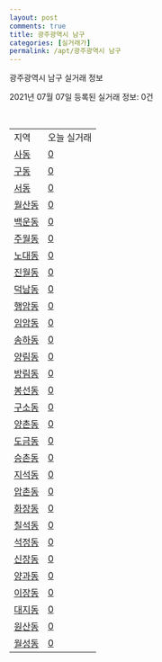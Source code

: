 ```yaml
---
layout: post
comments: true
title: 광주광역시 남구
categories: [실거래가]
permalink: /apt/광주광역시 남구
---
```


광주광역시 남구 실거래 정보

2021년 07월 07일 등록된 실거래 정보: 0건

<script type="text/javascript">
  google.charts.load('current', {'packages':['corechart']});
  google.charts.setOnLoadCallback(drawChart);

  function drawChart() {
    var data = google.visualization.arrayToDataTable([['거래일', '매매', '전월세', '전매'], ['20-07', 288, 210, 42], ['20-08', 250, 277, 24], ['20-09', 340, 200, 57], ['20-10', 659, 226, 76], ['20-11', 808, 238, 72], ['20-12', 543, 432, 84], ['21-01', 219, 344, 45], ['21-02', 294, 330, 27], ['21-03', 336, 252, 35], ['21-04', 283, 275, 22], ['21-05', 320, 221, 19], ['21-06', 178, 160, 12], ['21-07', 4, 14, 0]]);

    var options = {
      title: '최근 유형별 거래량 추이',
      legend: { position: 'bottom' }
    };

    var chart = new google.visualization.LineChart(document.getElementById('columnchart_material'));
    chart.draw(data, (options));
  }
</script>

<div id="columnchart_material" style="width: 95%; margin-left: -35px"></div>
<br>
<table class="sortable">
  <tr>
    <td>지역</td>
    <td>오늘 실거래</td>
  </tr>

  
  <tr class="item">
    <td><a href="광주광역시 남구 사동">사동</a></td>
    <td><a href="광주광역시 남구 사동">0</a></td>
  </tr>
    

  <tr class="item">
    <td><a href="광주광역시 남구 구동">구동</a></td>
    <td><a href="광주광역시 남구 구동">0</a></td>
  </tr>
    

  <tr class="item">
    <td><a href="광주광역시 남구 서동">서동</a></td>
    <td><a href="광주광역시 남구 서동">0</a></td>
  </tr>
    

  <tr class="item">
    <td><a href="광주광역시 남구 월산동">월산동</a></td>
    <td><a href="광주광역시 남구 월산동">0</a></td>
  </tr>
    

  <tr class="item">
    <td><a href="광주광역시 남구 백운동">백운동</a></td>
    <td><a href="광주광역시 남구 백운동">0</a></td>
  </tr>
    

  <tr class="item">
    <td><a href="광주광역시 남구 주월동">주월동</a></td>
    <td><a href="광주광역시 남구 주월동">0</a></td>
  </tr>
    

  <tr class="item">
    <td><a href="광주광역시 남구 노대동">노대동</a></td>
    <td><a href="광주광역시 남구 노대동">0</a></td>
  </tr>
    

  <tr class="item">
    <td><a href="광주광역시 남구 진월동">진월동</a></td>
    <td><a href="광주광역시 남구 진월동">0</a></td>
  </tr>
    

  <tr class="item">
    <td><a href="광주광역시 남구 덕남동">덕남동</a></td>
    <td><a href="광주광역시 남구 덕남동">0</a></td>
  </tr>
    

  <tr class="item">
    <td><a href="광주광역시 남구 행암동">행암동</a></td>
    <td><a href="광주광역시 남구 행암동">0</a></td>
  </tr>
    

  <tr class="item">
    <td><a href="광주광역시 남구 임암동">임암동</a></td>
    <td><a href="광주광역시 남구 임암동">0</a></td>
  </tr>
    

  <tr class="item">
    <td><a href="광주광역시 남구 송하동">송하동</a></td>
    <td><a href="광주광역시 남구 송하동">0</a></td>
  </tr>
    

  <tr class="item">
    <td><a href="광주광역시 남구 양림동">양림동</a></td>
    <td><a href="광주광역시 남구 양림동">0</a></td>
  </tr>
    

  <tr class="item">
    <td><a href="광주광역시 남구 방림동">방림동</a></td>
    <td><a href="광주광역시 남구 방림동">0</a></td>
  </tr>
    

  <tr class="item">
    <td><a href="광주광역시 남구 봉선동">봉선동</a></td>
    <td><a href="광주광역시 남구 봉선동">0</a></td>
  </tr>
    

  <tr class="item">
    <td><a href="광주광역시 남구 구소동">구소동</a></td>
    <td><a href="광주광역시 남구 구소동">0</a></td>
  </tr>
    

  <tr class="item">
    <td><a href="광주광역시 남구 양촌동">양촌동</a></td>
    <td><a href="광주광역시 남구 양촌동">0</a></td>
  </tr>
    

  <tr class="item">
    <td><a href="광주광역시 남구 도금동">도금동</a></td>
    <td><a href="광주광역시 남구 도금동">0</a></td>
  </tr>
    

  <tr class="item">
    <td><a href="광주광역시 남구 승촌동">승촌동</a></td>
    <td><a href="광주광역시 남구 승촌동">0</a></td>
  </tr>
    

  <tr class="item">
    <td><a href="광주광역시 남구 지석동">지석동</a></td>
    <td><a href="광주광역시 남구 지석동">0</a></td>
  </tr>
    

  <tr class="item">
    <td><a href="광주광역시 남구 압촌동">압촌동</a></td>
    <td><a href="광주광역시 남구 압촌동">0</a></td>
  </tr>
    

  <tr class="item">
    <td><a href="광주광역시 남구 화장동">화장동</a></td>
    <td><a href="광주광역시 남구 화장동">0</a></td>
  </tr>
    

  <tr class="item">
    <td><a href="광주광역시 남구 칠석동">칠석동</a></td>
    <td><a href="광주광역시 남구 칠석동">0</a></td>
  </tr>
    

  <tr class="item">
    <td><a href="광주광역시 남구 석정동">석정동</a></td>
    <td><a href="광주광역시 남구 석정동">0</a></td>
  </tr>
    

  <tr class="item">
    <td><a href="광주광역시 남구 신장동">신장동</a></td>
    <td><a href="광주광역시 남구 신장동">0</a></td>
  </tr>
    

  <tr class="item">
    <td><a href="광주광역시 남구 양과동">양과동</a></td>
    <td><a href="광주광역시 남구 양과동">0</a></td>
  </tr>
    

  <tr class="item">
    <td><a href="광주광역시 남구 이장동">이장동</a></td>
    <td><a href="광주광역시 남구 이장동">0</a></td>
  </tr>
    

  <tr class="item">
    <td><a href="광주광역시 남구 대지동">대지동</a></td>
    <td><a href="광주광역시 남구 대지동">0</a></td>
  </tr>
    

  <tr class="item">
    <td><a href="광주광역시 남구 원산동">원산동</a></td>
    <td><a href="광주광역시 남구 원산동">0</a></td>
  </tr>
    

  <tr class="item">
    <td><a href="광주광역시 남구 월성동">월성동</a></td>
    <td><a href="광주광역시 남구 월성동">0</a></td>
  </tr>
    


</table>


    